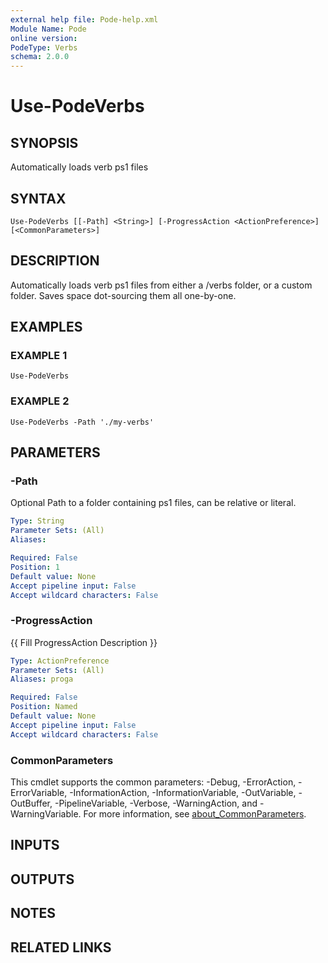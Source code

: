 ```yaml
---
external help file: Pode-help.xml
Module Name: Pode
online version:
PodeType: Verbs
schema: 2.0.0
---
```


# Use-PodeVerbs

## SYNOPSIS
Automatically loads verb ps1 files

## SYNTAX

```
Use-PodeVerbs [[-Path] <String>] [-ProgressAction <ActionPreference>] [<CommonParameters>]
```

## DESCRIPTION
Automatically loads verb ps1 files from either a /verbs folder, or a custom folder.
Saves space dot-sourcing them all one-by-one.

## EXAMPLES

### EXAMPLE 1
```
Use-PodeVerbs
```

### EXAMPLE 2
```
Use-PodeVerbs -Path './my-verbs'
```

## PARAMETERS

### -Path
Optional Path to a folder containing ps1 files, can be relative or literal.

```yaml
Type: String
Parameter Sets: (All)
Aliases:

Required: False
Position: 1
Default value: None
Accept pipeline input: False
Accept wildcard characters: False
```

### -ProgressAction
{{ Fill ProgressAction Description }}

```yaml
Type: ActionPreference
Parameter Sets: (All)
Aliases: proga

Required: False
Position: Named
Default value: None
Accept pipeline input: False
Accept wildcard characters: False
```

### CommonParameters
This cmdlet supports the common parameters: -Debug, -ErrorAction, -ErrorVariable, -InformationAction, -InformationVariable, -OutVariable, -OutBuffer, -PipelineVariable, -Verbose, -WarningAction, and -WarningVariable. For more information, see [about_CommonParameters](http://go.microsoft.com/fwlink/?LinkID=113216).

## INPUTS

## OUTPUTS

## NOTES

## RELATED LINKS
